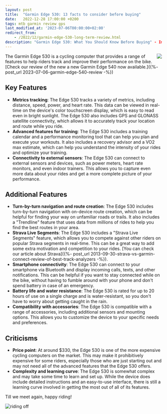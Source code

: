 ```yaml
---
layout: post
title:  "Garmin Edge 530: 13 facts to consider before buying"
date:   2022-12-28 17:00:00 +0200
tags: mtb garmin review gps
last_modified_at: '2023-07-06T00:00:00+02:00'
redirect_from:
    - /2022/12/garmin-edge-530-long-term-review.html
description: "Garmin Edge 530: What You Should Know Before Buying" - Important facts and considerations to keep in mind when purchasing the Garmin Edge 530 cycling computer."
---
```


<a href='{{ site.constants[0].wsib }}/Garmin%20Edge%20530'><img style="float: right;" src="https://i.imgur.com/lOxfl7fm.jpg?1"></a>

The Garmin Edge 530 is a cycling computer that provides a range of features to help riders track and improve their performance on the bike. [Check our review of the new a new Garmin Edge 540 now available.]({%- post_url 2023-07-06-garmin-edge-540-review -%})

Key Features
------------

- **Metrics tracking**: The Edge 530 tracks a variety of metrics, including distance, speed, power, and heart rate. This data can be viewed in real-time on the device's color touchscreen display, which is easy to read even in bright sunlight. The Edge 530 also includes GPS and GLONASS satellite connectivity, which allows it to accurately track your location and route while you ride.
- **Advanced features for training**: The Edge 530 includes a training calendar and a performance monitoring tool that can help you plan and execute your workouts. It also includes a recovery advisor and a VO2 max estimate, which can help you understand the intensity of your rides and optimize your training.
- **Connectivity to external sensors**: The Edge 530 can connect to external sensors and devices, such as power meters, heart rate monitors, and even indoor trainers. This allows you to capture even more data about your rides and get a more complete picture of your performance.

Additional Features
-------------------

- **Turn-by-turn navigation and route creation**: The Edge 530 includes turn-by-turn navigation with on-device route creation, which can be helpful for finding your way on unfamiliar roads or trails. It also includes a "Trendline" feature that uses data from millions of rides to help you find the best routes in your area.
- **Strava Live Segments**: The Edge 530 includes a "Strava Live Segments" feature, which allows you to compete against other riders on popular Strava segments in real-time. This can be a great way to add some extra motivation and competition to your rides. [You can check our article about Strava]({%- post_url 2013-09-30-strava-vs-garmin-connect-review-of-best-track-analyzers -%}).
- **Smartphone connectivity**: The Edge 530 can connect to your smartphone via Bluetooth and display incoming calls, texts, and other notifications. This can be helpful if you want to stay connected while on the bike, without having to fumble around with your phone and don't spend battery in case of an emergency.
- **Battery life and water resistance**: The Edge 530 is rated for up to 20 hours of use on a single charge and is water-resistant, so you don't have to worry about getting caught in the rain.
- **Compatibility with accessories**: The Edge 530 is compatible with a range of accessories, including additional sensors and mounting options. This allows you to customize the device to your specific needs and preferences.

Criticisms
----------

- **Price point**: At around $330, the Edge 530 is one of the more expensive cycling computers on the market. This may make it prohibitively expensive for some riders, especially those who are just starting out and may not need all of the advanced features that the Edge 530 offers.
- **Complexity and learning curve**: The Edge 530 is somewhat complex and may take some time to learn and set up. While the device does include detailed instructions and an easy-to-use interface, there is still a learning curve involved in getting the most out of all of its features.

Till we meet again, happy riding!

![riding off](https://i.imgur.com/fOtDuKTm.png)
